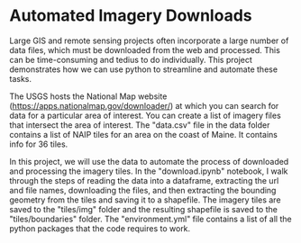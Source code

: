 # Automated Imagery Downloads

Large GIS and remote sensing projects often incorporate a large number of data files, which must be downloaded from the web and processed. This can be time-consuming and tedius to do individually. This project demonstrates how we can use python to streamline and automate these tasks.

The USGS hosts the National Map website (https://apps.nationalmap.gov/downloader/) at which you can search for data for a particular area of interest. You can create a list of imagery files that intersect the area of interest. The "data.csv" file in the data folder contains a list of NAIP tiles for an area on the coast of Maine. It contains info for 36 tiles. 

In this project, we will use the data to automate the process of downloaded and processing the imagery tiles. In the "download.ipynb" notebook, I walk through the steps of reading the data into a dataframe, extracting the url and file names, downloading the files, and then extracting the bounding geometry from the tiles and saving it to a shapefile. The imagery tiles are saved to the "tiles/img" folder and the resulting shapefile is saved to the "tiles/boundaries" folder. The "environment.yml" file contains a list of all the python packages that the code requires to work.